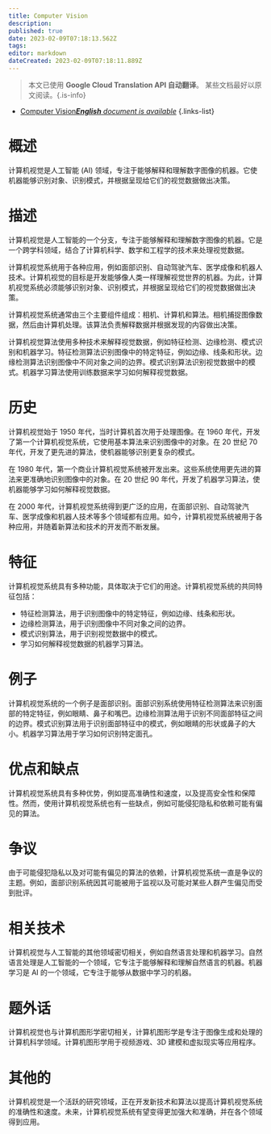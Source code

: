 ```yaml
---
title: Computer Vision
description: 
published: true
date: 2023-02-09T07:18:13.562Z
tags: 
editor: markdown
dateCreated: 2023-02-09T07:18:11.889Z
---
```


> 本文已使用 **Google Cloud Translation API 自动翻译**。
某些文档最好以原文阅读。{.is-info}



- [Computer Vision***English** document is available*](/en/Knowledge-base/Dictionary/computer-vision)
{.links-list}


# 概述
计算机视觉是人工智能 (AI) 领域，专注于能够解释和理解数字图像的机器。它使机器能够识别对象、识别模式，并根据呈现给它们的视觉数据做出决策。

# 描述
计算机视觉是人工智能的一个分支，专注于能够解释和理解数字图像的机器。它是一个跨学科领域，结合了计算机科学、数学和工程学的技术来处理视觉数据。

计算机视觉系统用于各种应用，例如面部识别、自动驾驶汽车、医学成像和机器人技术。计算机视觉的目标是开发能够像人类一样理解视觉世界的机器。为此，计算机视觉系统必须能够识别对象、识别模式，并根据呈现给它们的视觉数据做出决策。

计算机视觉系统通常由三个主要组件组成：相机、计算机和算法。相机捕捉图像数据，然后由计算机处理。该算法负责解释数据并根据发现的内容做出决策。

计算机视觉算法使用多种技术来解释视觉数据，例如特征检测、边缘检测、模式识别和机器学习。特征检测算法识别图像中的特定特征，例如边缘、线条和形状。边缘检测算法识别图像中不同对象之间的边界。模式识别算法识别视觉数据中的模式。机器学习算法使用训练数据来学习如何解释视觉数据。

# 历史
计算机视觉始于 1950 年代，当时计算机首次用于处理图像。在 1960 年代，开发了第一个计算机视觉系统，它使用基本算法来识别图像中的对象。在 20 世纪 70 年代，开发了更先进的算法，使机器能够识别更复杂的模式。

在 1980 年代，第一个商业计算机视觉系统被开发出来。这些系统使用更先进的算法来更准确地识别图像中的对象。在 20 世纪 90 年代，开发了机器学习算法，使机器能够学习如何解释视觉数据。

在 2000 年代，计算机视觉系统得到更广泛的应用，在面部识别、自动驾驶汽车、医学成像和机器人技术等多个领域都有应用。如今，计算机视觉系统被用于各种应用，并随着新算法和技术的开发而不断发展。

# 特征
计算机视觉系统具有多种功能，具体取决于它们的用途。计算机视觉系统的共同特征包括：

- 特征检测算法，用于识别图像中的特定特征，例如边缘、线条和形状。
- 边缘检测算法，用于识别图像中不同对象之间的边界。
- 模式识别算法，用于识别视觉数据中的模式。
- 学习如何解释视觉数据的机器学习算法。

# 例子
计算机视觉系统的一个例子是面部识别。面部识别系统使用特征检测算法来识别面部的特定特征，例如眼睛、鼻子和嘴巴。边缘检测算法用于识别不同面部特征之间的边界。模式识别算法用于识别面部特征中的模式，例如眼睛的形状或鼻子的大小。机器学习算法用于学习如何识别特定面孔。

# 优点和缺点
计算机视觉系统具有多种优势，例如提高准确性和速度，以及提高安全性和保障性。然而，使用计算机视觉系统也有一些缺点，例如可能侵犯隐私和依赖可能有偏见的算法。

# 争议
由于可能侵犯隐私以及对可能有偏见的算法的依赖，计算机视觉系统一直是争议的主题。例如，面部识别系统因其可能被用于监视以及可能对某些人群产生偏见而受到批评。

# 相关技术
计算机视觉与人工智能的其他领域密切相关，例如自然语言处理和机器学习。自然语言处理是人工智能的一个领域，它专注于能够解释和理解自然语言的机器。机器学习是 AI 的一个领域，它专注于能够从数据中学习的机器。

# 题外话
计算机视觉也与计算机图形学密切相关，计算机图形学是专注于图像生成和处理的计算机科学领域。计算机图形学用于视频游戏、3D 建模和虚拟现实等应用程序。

# 其他的
计算机视觉是一个活跃的研究领域，正在开发新技术和算法以提高计算机视觉系统的准确性和速度。未来，计算机视觉系统有望变得更加强大和准确，并在各个领域得到应用。